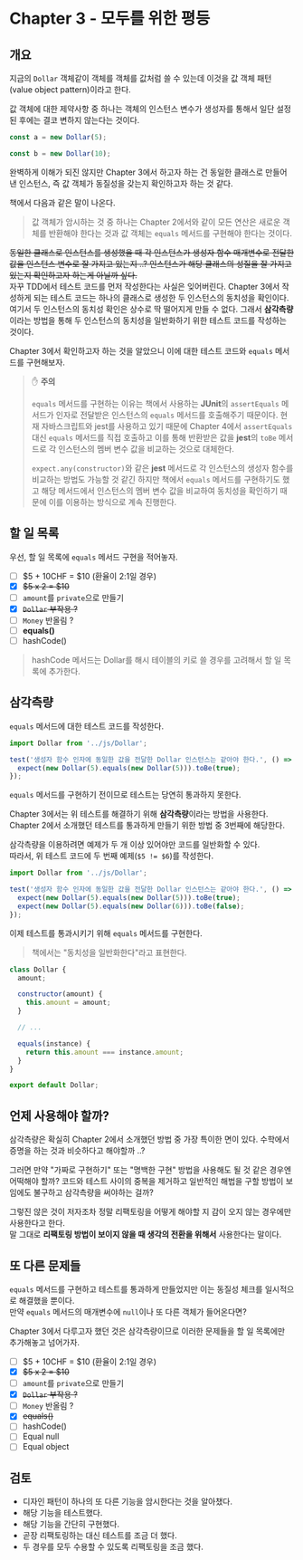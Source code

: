 # Chapter 3 - 모두를 위한 평등

## 개요

지금의 `Dollar` 객체같이 객체를 객체를 값처럼 쓸 수 있는데 이것을 값 객체 패턴(value object pattern)이라고 한다.

값 객체에 대한 제약사항 중 하나는 객체의 인스턴스 변수가 생성자를 통해서 일단 설정된 후에는 결코 변하지 않는다는 것이다.

```javascript
const a = new Dollar(5);

const b = new Dollar(10);
```

완벽하게 이해가 되진 않지만 Chapter 3에서 하고자 하는 건 동일한 클래스로 만들어낸 인스턴스, 즉 값 객체가 동질성을 갖는지 확인하고자 하는 것 같다.

책에서 다음과 같은 말이 나온다.

> 값 객체가 암시하는 것 중 하나는 Chapter 2에서와 같이 모든 연산은 새로운 객체를 반환해야 한다는 것과 값 객체는 `equals` 메서드를 구현해야 한다는 것이다.

~~동일한 클래스로 인스턴스를 생성했을 때 각 인스턴스가 생성자 함수 매개변수로 전달한 값을 인스턴스 변수로 잘 가지고 있는지 ..? 인스턴스가 해당 클래스의 성질을 잘 가지고 있는지 확인하고자 하는게 아닐까 싶다.~~  
자꾸 TDD에서 테스트 코드를 먼저 작성한다는 사실은 잊어버린다. Chapter 3에서 작성하게 되는 테스트 코드는 하나의 클래스로 생성한 두 인스턴스의 동치성을 확인이다. 여기서 두 인스턴스의 동치성 확인은 상수로 딱 떨어지게 만들 수 없다. 그래서 **삼각측량**이라는 방법을 통해 두 인스턴스의 동치성을 일반화하기 위한 테스트 코드를 작성하는 것이다.

Chapter 3에서 확인하고자 하는 것을 알았으니 이에 대한 테스트 코드와 `equals` 메서드를 구현해보자.

> ✋ **주의**
>
> `equals` 메서드를 구현하는 이유는 책에서 사용하는 **JUnit**의 `assertEquals` 메서드가 인자로 전달받은 인스턴스의 `equals` 메서드를 호출해주기 때문이다. 현재 자바스크립트와 jest를 사용하고 있기 때문에 Chapter 4에서 `assertEquals` 대신 `equals` 메서드를 직접 호출하고 이를 통해 반환받은 값을 **jest**의 `toBe` 메서드로 각 인스턴스의 멤버 변수 값을 비교하는 것으로 대체한다.
>
> `expect.any(constructor)`와 같은 **jest** 메서드로 각 인스턴스의 생성자 함수를 비교하는 방법도 가능할 것 같긴 하지만 책에서 `equals` 메서드를 구현하기도 했고 해당 메서드에서 인스턴스의 멤버 변수 값을 비교하여 동치성을 확인하기 때문에 이를 이용하는 방식으로 계속 진행한다.

## 할 일 목록

우선, 할 일 목록에 `equals` 메서드 구현을 적어놓자.

- [ ] $5 + 10CHF = $10 (환율이 2:1일 경우)
- [x] ~~$5 x 2 = $10~~
- [ ] `amount`를 `private`으로 만들기
- [x] ~~`Dollar` 부작용 ?~~
- [ ] `Money` 반올림 ?
- [ ] **equals()**
- [ ] hashCode()

> hashCode 메서드는 Dollar를 해시 테이블의 키로 쓸 경우를 고려해서 할 일 목록에 추가한다.

## 삼각측량

`equals` 메서드에 대한 테스트 코드를 작성한다.

```javascript
import Dollar from '../js/Dollar';

test('생성자 함수 인자에 동일한 값을 전달한 Dollar 인스턴스는 같아야 한다.', () => {
  expect(new Dollar(5).equals(new Dollar(5))).toBe(true);
});
```

`equals` 메서드를 구현하기 전이므로 테스트는 당연히 통과하지 못한다.

Chapter 3에서는 위 테스트를 해결하기 위해 **삼각측량**이라는 방법을 사용한다. Chapter 2에서 소개했던 테스트를 통과하게 만들기 위한 방법 중 3번째에 해당한다.

삼각측량을 이용하려면 예제가 두 개 이상 있어야만 코드를 일반화할 수 있다.  
따라서, 위 테스트 코드에 두 번째 예제(`$5 != $6`)를 작성한다.

```javascript
import Dollar from '../js/Dollar';

test('생성자 함수 인자에 동일한 값을 전달한 Dollar 인스턴스는 같아야 한다.', () => {
  expect(new Dollar(5).equals(new Dollar(5))).toBe(true);
  expect(new Dollar(5).equals(new Dollar(6))).toBe(false);
});
```

이제 테스트를 통과시키기 위해 `equals` 메서드를 구현한다.

> 책에서는 "동치성을 일반화한다"라고 표현한다.

```javascript
class Dollar {
  amount;

  constructor(amount) {
    this.amount = amount;
  }

  // ...

  equals(instance) {
    return this.amount === instance.amount;
  }
}

export default Dollar;
```

## 언제 사용해야 할까?

삼각측량은 확실히 Chapter 2에서 소개했던 방법 중 가장 특이한 면이 있다. 수학에서 증명을 하는 것과 비슷하다고 해야할까 ..?

그러면 만약 "가짜로 구현하기" 또는 "명백한 구현" 방법을 사용해도 될 것 같은 경우엔 어떡해야 할까? 코드와 테스트 사이의 중복을 제거하고 일반적인 해법을 구할 방법이 보임에도 불구하고 삼각측량을 써야하는 걸까?

그렇진 않은 것이 저자조차 정말 리팩토링을 어떻게 해야할 지 감이 오지 않는 경우에만 사용한다고 한다.  
말 그대로 **리팩토링 방법이 보이지 않을 때 생각의 전환을 위해서** 사용한다는 말이다.

## 또 다른 문제들

`equals` 메서드를 구현하고 테스트를 통과하게 만들었지만 이는 동질성 체크를 일시적으로 해결했을 뿐이다.  
만약 `equals` 메서드의 매개변수에 `null`이나 또 다른 객체가 들어온다면?

Chapter 3에서 다루고자 했던 것은 삼각측량이므로 이러한 문제들을 할 일 목록에만 추가해놓고 넘어가자.

- [ ] $5 + 10CHF = $10 (환율이 2:1일 경우)
- [x] ~~$5 x 2 = $10~~
- [ ] `amount`를 `private`으로 만들기
- [x] ~~`Dollar` 부작용 ?~~
- [ ] `Money` 반올림 ?
- [x] ~~equals()~~
- [ ] hashCode()
- [ ] Equal null
- [ ] Equal object

## 검토

- 디자인 패턴이 하나의 또 다른 기능을 암시한다는 것을 알아챘다.
- 해당 기능을 테스트했다.
- 해당 기능을 간단히 구현했다.
- 곧장 리팩토링하는 대신 테스트를 조금 더 했다.
- 두 경우를 모두 수용할 수 있도록 리팩토링을 조금 했다.
